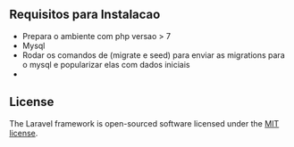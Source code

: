 

## Requisitos para Instalacao

- Prepara o ambiente com php versao > 7
- Mysql 
- Rodar os comandos de (migrate e seed) para enviar as migrations para o mysql e popularizar elas com dados iniciais
- 




## License

The Laravel framework is open-sourced software licensed under the [MIT license](https://opensource.org/licenses/MIT).
